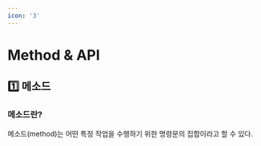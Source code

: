 ```yaml
---
icon: '3'
---
```


# Method & API

## 1️⃣ 메소드

### 메소드란?

메소드(method)는 어떤 특정 작업을 수행하기 위한 명령문의 집합이라고 할 수 있다.
